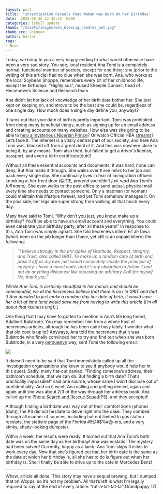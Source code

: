 ```yaml
---
layout: post
title:  "Investigation Reveals that Woman was Born on her Birthday"
date:  2020-08-26 12:42:45 -0500
categories: jekyll update
thumb: "/assets/images/man_blowing_candles_out.jpg"
thumb_src: unknown
author: hector
tags:
- News
---
```


Today, we bring to you a very happy ending to what would otherwise have been a very sad story. You see, local resident Ana Tomi is a completely normal, functional member of society, except for one thing: she (prior to the writing of this article) had no clue when she was born. Ana, who works at the local Soybean Shoppe, remembers every bit of her childhood life, except the birthdays. “Highly sus”, mused Sheeple Dunnell, head of Hecrenews’s Science and Research team.

Ana didn’t let her lack of knowledge of her birth date bother her. She just kept on keeping on, and strove to be the best she could be, regardless of one single day. How much does a single day define you, anyways?

It turns out that your date of birth is pretty important. Tomi was prohibited from doing many beneficial things, such as signing up for an email address and creating accounts on many websites. How else was she going to be able to [help a mysterious Nigerian Prince](https://hecrenews.github.io/jekyll/update/2020/05/24/man-makes-big-bucks-with-the-help-of-nigerian-prince.html)? Or watch Official HBA [streams](https://hecrenews.github.io/jekyll/update/2020/07/28/hba-begins-livestreaming-on-streaming-juggernaut-twitch.html)? Let’s face it. The internet is a vitally central part of our society, and here Ana Tomi was, blocked off from a great deal of it. And this was nowhere close to being it, by any means. Tomi also tried, but failed to get a driver's license, passport, and even a birth certificate(duh)!

Without all these essential accounts and documents, it was hard, none can deny. But Ana made it through. She walks over three miles to her job and back every single day. She continually lives in fear of immigration officers knocking at her front door *(@ICE, pretend you didn’t just read Ana Tomi’s full name)*. She even walks to the post office to send actual, physical mail every time she needs to contact someone. Only a madman (or woman) could maintain this lifestyle forever, and yet Tomi somehow manages it. On the plus side, her legs are super strong from walking all that much every day.

Many have said to Tomi, “Why don’t you just, you know, make up a birthday? You’ll be able to have an email account and everything. You could even celebrate your birthday party, after all these years!” In response to this, Ana Tomi was simply aghast. She told hecrenews intern Eif al-Tawa (who’s been on the job longer than I have, yet still is an unpaid intern) the following:

> *”I believe strongly in the principles of Gratitude, Respect, Integrity, and Trust, also called GRIT. To make up a random date of birth and pass it off as my own just would completely violate the principle of integrity. I have a moral code, and it’s my obligation to follow it and not do anything dishonest like choosing an arbitrary DoB for myself. No, thank you.”*

*(While Ana Tomi is certainly steadfast in her morals and should be commended, we at the hecrenews believe that there is no I in GRIT and that if Ana decided to just make a random day her date of birth, it would save her a lot of time (and would save me from having to write this article (I’m all about that laziness ting)).)*

One thing that I may have forgotten to mention is Ana’s life long friend, Adalbert Bulstrode. You may remember him from a whole host of hecrenews articles, although he has been quite busy lately. I wonder what that old coot is up to? Anyways, Ana told the hecrenews that it was Bulstrode who finally convinced her to try and find out when she was born. Bulstrode, in a very [persuasive](https://hecrenews.github.io/jekyll/update/2020/06/20/writing-in-all-caps-found-to-be-more-persuasive.html) way, sent Tomi the following email:

![](https://hecrenews.github.io/assets/images/adalbert_bulstrode_email.jpg)

It doesn’t need to be said that Tomi immediately called up all the investigation organizations she knew to see if anybody would help her in this quest. Sadly, many flat-out denied. “Finding someone’s address, their bathroom schedule, that we can do. But finding a birth date? That’s practically impossible!” said one source, whose name I won’t disclose out of confidentiality.  And so it went, Ana calling and getting denied, again and again until she was about 2/3 of the way through her address book. Ana called up the [Phone Search and Rescue Squad](https://hecrenews.github.io/jekyll/update/2020/08/10/phone-on-silent-lost-searchers-cannot-find.html)(PS), and they accepted!

Although finding a birthdate was way out of their comfort zone (phones (duh)), the PS did not hesitate to delve right into the case. They combed through all manner of sources, including but not limited to gas station receipts, the statistic page of the Florida #$!$!@#$%#@-ers, and a very stinky, shady-looking dumpster.

Within a week, the results were ready. It turned out that Ana Tomi’s birth date was on the same day as her birthday! Ana was ecstatic! The mystery had been solved! Currently, happy as a lamb, Ana Tomi skips 3 miles to work every day. Now that she’s figured out that her birth date is the same as the date at which her birthday is, all she has to do is figure out when her birthday is. She’ll finally be able to drive up to the cafe in Mercedes Benz!

---
Whew, article all done. This story may have a sequel brewing, but I dumped that on Wopps, so it’s not my problem. All that’s left is what I’m legally required to say at the end of every article: “rat-a-tat-tat-ta”(Grandpappy 17).
